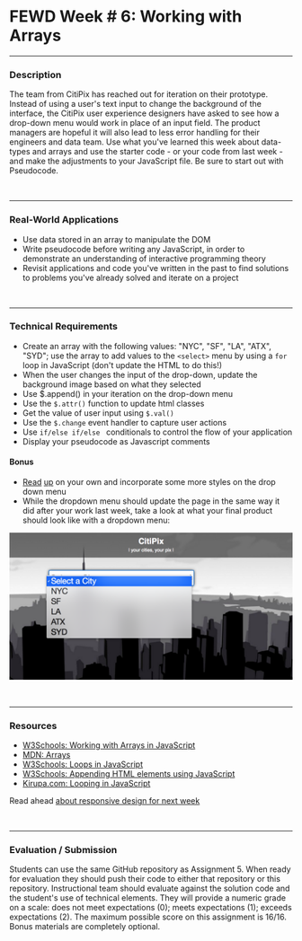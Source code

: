 # FEWD Week # 6: Working with Arrays

---


### Description


The team from CitiPix has reached out for iteration on their prototype.  Instead of using a user's text input to change the background of the interface, the CitiPix user experience designers have asked to see how a drop-down menu would work in place of an input field.  The product managers are hopeful it will also lead to less error handling for their engineers and data team.  Use what you've learned this week about data-types and arrays and use the starter code - or your code from last week - and make the adjustments to your JavaScript file. Be sure to start out with Pseudocode.

<br>

---


### Real-World Applications


- Use data stored in an array to manipulate the DOM
- Write pseudocode before writing any JavaScript, in order to demonstrate an understanding of interactive programming theory
- Revisit applications and code you've written in the past to find solutions to problems you've already solved and iterate on a project

<br>

---


### Technical Requirements

- Create an array with the following values: "NYC", "SF", "LA", "ATX", "SYD"; use the array to add values to the ```<select>``` menu by using a ```for``` loop in JavaScript (don't update the HTML to do this!)
- When the user changes the input of the drop-down, update the background image based on what they selected
- Use $.append() in your iteration on the drop-down menu
- Use the ```$.attr()``` function to update html classes
- Get the value of user input using ```$.val()```
- Use the ```$.change``` event handler to capture user actions
- Use ```if/else if/else ``` conditionals to control the flow of your application
- Display your pseudocode as Javascript comments

#### Bonus

- [Read](http://bavotasan.com/2011/style-select-box-using-only-css/) [up](https://css-tricks.com/dropdown-default-styling/) on your own and incorporate some more styles on the drop down menu
- While the dropdown menu should update the page in the same way it did after your work last week, take a look at what your final product should look like with a dropdown menu:


![Deliverable](solution_code/images/citipix_solution_week6.png)




<br>

---

### Resources


- [W3Schools: Working with Arrays in JavaScript](http://www.w3schools.com/js/js_arrays.asp)
- [MDN: Arrays](https://developer.mozilla.org/en-US/docs/Web/JavaScript/Reference/Global_Objects/Array)
- [W3Schools: Loops in JavaScript](http://www.w3schools.com/js/js_loop_for.asp)
- [W3Schools: Appending HTML elements using JavaScript](http://www.w3schools.com/jquery/html_append.asp)
- [Kirupa.com: Looping in JavaScript](http://www.kirupa.com/html5/loops_in_javascript.htm)

Read ahead [about responsive design for next week](http://www.smashingmagazine.com/2011/01/12/guidelines-for-responsive-web-design/)


<br>

---

### Evaluation / Submission


Students can use the same GitHub repository as Assignment 5. When ready for evaluation they should push their code to either that repository or this repository. Instructional team should evaluate against the solution code and the student's use of technical elements. They will provide a numeric grade on a scale: does not meet expectations (0); meets expectations (1); exceeds expectations (2).  The maximum possible score on this assignment is 16/16. Bonus materials are completely optional.
